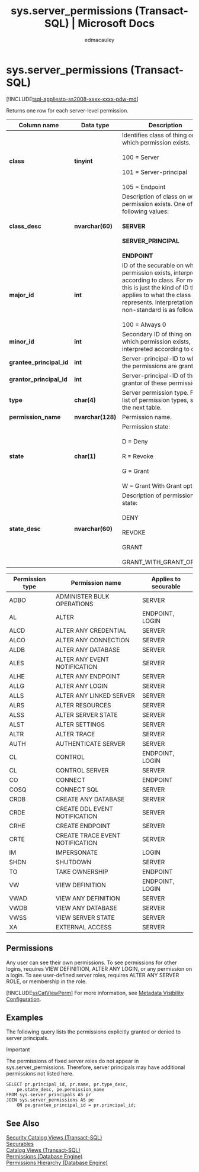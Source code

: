 ﻿---
title: "sys.server_permissions (Transact-SQL) | Microsoft Docs"
ms.custom: ""
ms.date: "03/15/2017"
ms.prod: sql
ms.prod_service: "database-engine, pdw"
ms.component: "system-catalog-views"
ms.reviewer: ""
ms.suite: "sql"
ms.technology: system-objects
ms.tgt_pltfrm: ""
ms.topic: "language-reference"
f1_keywords: 
  - "sys.server_permissions_TSQL"
  - "sys.server_permissions"
  - "server_permissions"
  - "server_permissions_TSQL"
dev_langs: 
  - "TSQL"
helpviewer_keywords: 
  - "sys.server_permissions catalog view"
ms.assetid: 7d78bf17-6c64-4166-bd0b-9e9e20992136
caps.latest.revision: 36
author: edmacauley
ms.author: edmaca
manager: craigg
monikerRange: ">= aps-pdw-2016 || >= sql-server-2016 || = sqlallproducts-allversions"
---
# sys.server_permissions (Transact-SQL)
[!INCLUDE[tsql-appliesto-ss2008-xxxx-xxxx-pdw-md](../../includes/tsql-appliesto-ss2008-xxxx-xxxx-pdw-md.md)]

  Returns one row for each server-level permission.  
  
|Column name|Data type|Description|  
|-----------------|---------------|-----------------|  
|**class**|**tinyint**|Identifies class of thing on which permission exists.<br /><br /> 100 = Server<br /><br /> 101 = Server-principal<br /><br /> 105 = Endpoint|  
|**class_desc**|**nvarchar(60)**|Description of class on which permission exists. One of the following values:<br /><br /> **SERVER**<br /><br /> **SERVER_PRINCIPAL**<br /><br /> **ENDPOINT**|  
|**major_id**|**int**|ID of the securable on which permission exists, interpreted according to class. For most, this is just the kind of ID that applies to what the class represents. Interpretation for non-standard is as follows:<br /><br /> 100 = Always 0|  
|**minor_id**|**int**|Secondary ID of thing on which permission exists, interpreted according to class.|  
|**grantee_principal_id**|**int**|Server-principal-ID to which the permissions are granted.|  
|**grantor_principal_id**|**int**|Server-principal-ID of the grantor of these permissions.|  
|**type**|**char(4)**|Server permission type. For a list of permission types, see the next table.|  
|**permission_name**|**nvarchar(128)**|Permission name.|  
|**state**|**char(1)**|Permission state:<br /><br /> D = Deny<br /><br /> R = Revoke<br /><br /> G = Grant<br /><br /> W = Grant With Grant option|  
|**state_desc**|**nvarchar(60)**|Description of permission state:<br /><br /> DENY<br /><br /> REVOKE<br /><br /> GRANT<br /><br /> GRANT_WITH_GRANT_OPTION|  
  
|Permission type|Permission name|Applies to securable|  
|---------------------|---------------------|--------------------------|  
|ADBO|ADMINISTER BULK OPERATIONS|SERVER|  
|AL|ALTER|ENDPOINT, LOGIN|  
|ALCD|ALTER ANY CREDENTIAL|SERVER|  
|ALCO|ALTER ANY CONNECTION|SERVER|  
|ALDB|ALTER ANY DATABASE|SERVER|  
|ALES|ALTER ANY EVENT NOTIFICATION|SERVER|  
|ALHE|ALTER ANY ENDPOINT|SERVER|  
|ALLG|ALTER ANY LOGIN|SERVER|  
|ALLS|ALTER ANY LINKED SERVER|SERVER|  
|ALRS|ALTER RESOURCES|SERVER|  
|ALSS|ALTER SERVER STATE|SERVER|  
|ALST|ALTER SETTINGS|SERVER|  
|ALTR|ALTER TRACE|SERVER|  
|AUTH|AUTHENTICATE SERVER|SERVER|  
|CL|CONTROL|ENDPOINT, LOGIN|  
|CL|CONTROL SERVER|SERVER|  
|CO|CONNECT|ENDPOINT|  
|COSQ|CONNECT SQL|SERVER|  
|CRDB|CREATE ANY DATABASE|SERVER|  
|CRDE|CREATE DDL EVENT NOTIFICATION|SERVER|  
|CRHE|CREATE ENDPOINT|SERVER|  
|CRTE|CREATE TRACE EVENT NOTIFICATION|SERVER|  
|IM|IMPERSONATE|LOGIN|  
|SHDN|SHUTDOWN|SERVER|  
|TO|TAKE OWNERSHIP|ENDPOINT|  
|VW|VIEW DEFINITION|ENDPOINT, LOGIN|  
|VWAD|VIEW ANY DEFINITION|SERVER|  
|VWDB|VIEW ANY DATABASE|SERVER|  
|VWSS|VIEW SERVER STATE|SERVER|  
|XA|EXTERNAL ACCESS|SERVER|  
  
## Permissions  
 Any user can see their own permissions. To see permissions for other logins, requires VIEW DEFINITION, ALTER ANY LOGIN, or any permission on a login. To see user-defined server roles, requires ALTER ANY SERVER ROLE, or membership in the role.  
  
 [!INCLUDE[ssCatViewPerm](../../includes/sscatviewperm-md.md)] For more information, see [Metadata Visibility Configuration](../../relational-databases/security/metadata-visibility-configuration.md).  
  
## Examples  
 The following query lists the permissions explicitly granted or denied to server principals.  
  
> [!IMPORTANT]  
>  The permissions of fixed server roles do not appear in sys.server_permissions. Therefore, server principals may have additional permissions not listed here.  
  
```  
SELECT pr.principal_id, pr.name, pr.type_desc,   
    pe.state_desc, pe.permission_name   
FROM sys.server_principals AS pr   
JOIN sys.server_permissions AS pe   
    ON pe.grantee_principal_id = pr.principal_id;  
```  
  
## See Also  
 [Security Catalog Views &#40;Transact-SQL&#41;](../../relational-databases/system-catalog-views/security-catalog-views-transact-sql.md)   
 [Securables](../../relational-databases/security/securables.md)   
 [Catalog Views &#40;Transact-SQL&#41;](../../relational-databases/system-catalog-views/catalog-views-transact-sql.md)   
 [Permissions &#40;Database Engine&#41;](../../relational-databases/security/permissions-database-engine.md)   
 [Permissions Hierarchy &#40;Database Engine&#41;](../../relational-databases/security/permissions-hierarchy-database-engine.md)  
  
  
